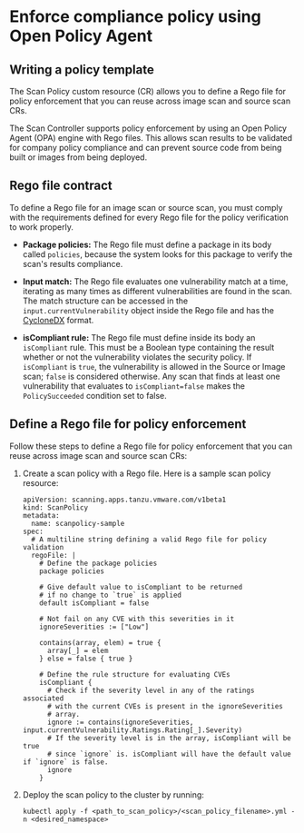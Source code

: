 # Enforce compliance policy using Open Policy Agent

## <a id="writing-pol-temp"></a>Writing a policy template

The Scan Policy custom resource (CR) allows you to define a Rego file for policy enforcement that you can reuse across image scan and source scan CRs.

The Scan Controller supports policy enforcement by using an Open Policy Agent (OPA) engine with Rego files. This allows scan results to be validated for company policy compliance and can prevent source code from being built or images from being deployed.

## <a id="rego-file-contract"></a>Rego file contract

To define a Rego file for an image scan or source scan, you must comply with the requirements defined for every Rego file for the policy verification to work properly.

- **Package policies:** The Rego file must define a package in its body called `policies`, because the system looks for this package to verify the scan's results compliance.

- **Input match:** The Rego file evaluates one vulnerability match at a time, iterating as many times as different vulnerabilities are found in the scan. The match structure can be accessed in the `input.currentVulnerability` object inside the Rego file and has the [CycloneDX](https://cyclonedx.org/docs/1.3/) format.

- **isCompliant rule:** The Rego file must define inside its body an `isCompliant` rule. This must be a Boolean type containing the result whether or not the vulnerability violates the security policy. If `isCompliant` is `true`, the vulnerability is allowed in the Source or Image scan; `false` is considered otherwise. Any scan that finds at least one vulnerability that evaluates to `isCompliant=false` makes the `PolicySucceeded` condition set to false.

## <a id="define-rego-file"></a>Define a Rego file for policy enforcement

Follow these steps to define a Rego file for policy enforcement that you can reuse across image scan and source scan CRs:

1. Create a scan policy with a Rego file. Here is a sample scan policy resource:

    ```
    apiVersion: scanning.apps.tanzu.vmware.com/v1beta1
    kind: ScanPolicy
    metadata:
      name: scanpolicy-sample
    spec:
      # A multiline string defining a valid Rego file for policy validation
      regoFile: |
        # Define the package policies
        package policies

        # Give default value to isCompliant to be returned
        # if no change to `true` is applied
        default isCompliant = false

        # Not fail on any CVE with this severities in it
        ignoreSeverities := ["Low"]

        contains(array, elem) = true {
          array[_] = elem
        } else = false { true }

        # Define the rule structure for evaluating CVEs
        isCompliant {
          # Check if the severity level in any of the ratings associated
          # with the current CVEs is present in the ignoreSeverities
          # array.
          ignore := contains(ignoreSeverities, input.currentVulnerability.Ratings.Rating[_].Severity)
          # If the severity level is in the array, isCompliant will be true
          # since `ignore` is. isCompliant will have the default value if `ignore` is false.
          ignore
        }
    ```

1. Deploy the scan policy to the cluster by running:

    `kubectl apply -f <path_to_scan_policy>/<scan_policy_filename>.yml -n <desired_namespace>`
